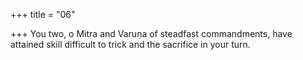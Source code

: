 +++
title = "06"

+++
You two, o Mitra and Varuṇa of steadfast commandments, have attained  skill difficult to trick
and the sacrifice in your turn.
